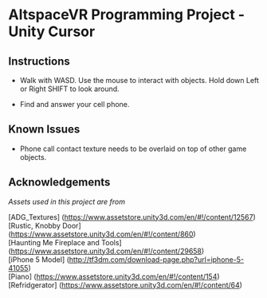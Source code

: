 # AltspaceVR Programming Project - Unity Cursor

## Instructions

- Walk with WASD. Use the mouse to interact with objects. Hold down Left or Right SHIFT to look around.

- Find and answer your cell phone.
   
## Known Issues

- Phone call contact texture needs to be overlaid on top of other game objects.

## Acknowledgements

*Assets used in this project are from* <br/>

[ADG_Textures] (https://www.assetstore.unity3d.com/en/#!/content/12567) <br/>
[Rustic, Knobby Door] (https://www.assetstore.unity3d.com/en/#!/content/860) <br/>
[Haunting Me Fireplace and Tools] (https://www.assetstore.unity3d.com/en/#!/content/29658) <br/>
[iPhone 5 Model] (http://tf3dm.com/download-page.php?url=iphone-5-41055) <br/>
[Piano] (https://www.assetstore.unity3d.com/en/#!/content/154) <br/>
[Refridgerator] (https://www.assetstore.unity3d.com/en/#!/content/64) 


